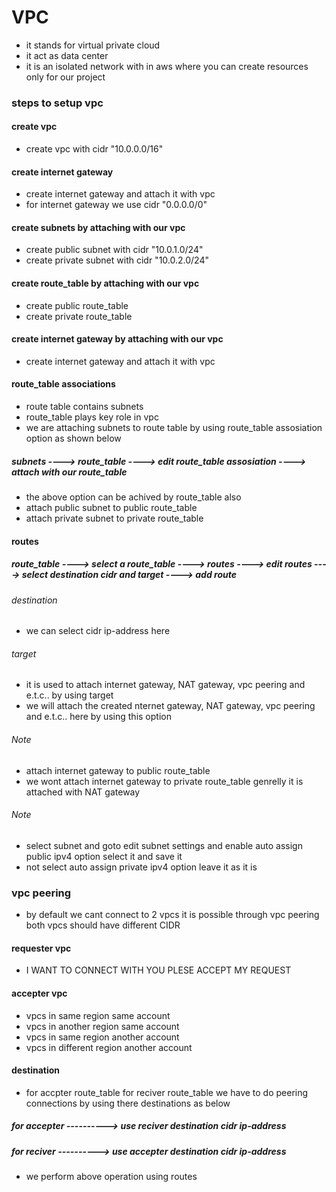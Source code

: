 # VPC
* it stands for virtual private cloud
* it act as data center
* it is an isolated network with in aws where you can create resources only for our project

### steps to setup vpc

#### create vpc
* create vpc with cidr "10.0.0.0/16"

#### create internet gateway
* create internet gateway and attach it with vpc
* for internet gateway we use cidr "0.0.0.0/0"

#### create subnets by attaching with our vpc
* create public subnet with cidr "10.0.1.0/24"
* create private subnet with cidr "10.0.2.0/24"

#### create route_table by attaching with our vpc
* create public route_table
* create private route_table

#### create internet gateway by attaching with our vpc
* create internet gateway and attach it with vpc

#### route_table associations
* route table contains subnets
* route_table plays key role in vpc
* we are attaching subnets to route table by using route_table assosiation option as shown below
##### subnets ----> route_table ----> edit route_table assosiation ----> attach with our route_table
* the above option can be achived by route_table also
* attach public subnet to public route_table
* attach private subnet to private route_table

#### routes 
##### route_table ----> select a route_table ----> routes ----> edit routes ----> select destination cidr and target ----> add route
###### destination
* we can select cidr ip-address here 
###### target
* it is used to attach internet gateway, NAT gateway, vpc peering and e.t.c.. by using target
* we will attach the created nternet gateway, NAT gateway, vpc peering and e.t.c.. here by using this option

###### Note
* attach internet gateway to public route_table
* we wont attach internet gateway to private route_table genrelly it is attached with NAT gateway
###### Note
* select subnet and goto edit subnet settings and enable auto assign public ipv4 option select it and save it
* not select auto assign private ipv4 option leave it as it is

### vpc peering
* by default we cant connect to 2 vpcs it is possible through vpc peering both vpcs should have different CIDR

#### requester vpc
* I WANT TO CONNECT WITH YOU PLESE ACCEPT MY REQUEST

#### accepter vpc
* vpcs in same region same account
* vpcs in another region same account
* vpcs in same region another account
* vpcs in different region another account
#### destination
* for accpter route_table for reciver route_table we have to do peering connections by using there destinations as below
##### for accepter ----------> use reciver destination cidr ip-address
##### for reciver ----------> use accepter destination cidr ip-address
* we perform above operation using routes













